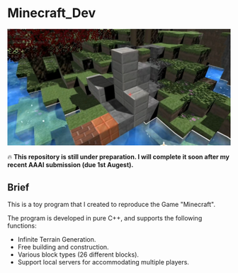 # Minecraft_Dev


<p align="center">
  <img src="https://github.com/RyuZhihao123/Minecraft_Dev/blob/main/Figure_1.png" alt="figure_1" width="700">
</p>

🔥 **This repository is still under preparation. I will complete it soon after my recent AAAI submission (due 1st Augest).** 



## Brief
This is a toy program that I created to reproduce the Game "Minecraft".

The program is developed in pure C++, and supports the following functions:
- Infinite Terrain Generation.
- Free building and construction.
- Various block types (26 different blocks).
- Support local servers for accommodating multiple players.

